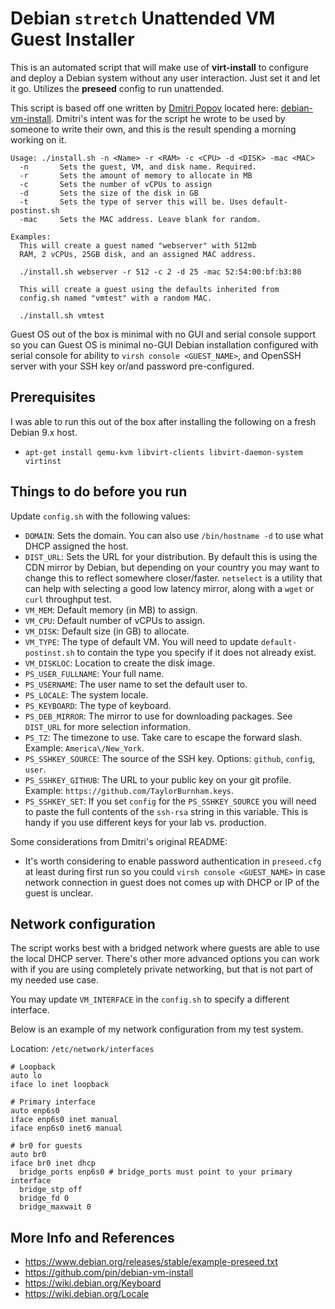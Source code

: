 # Debian `stretch` Unattended VM Guest Installer

This is an automated script that will make use of **virt-install** to
configure and deploy a Debian system without any user interaction. Just
set it and let it go. Utilizes the **preseed** config to run unattended.

This script is based off one written by [Dmitri Popov](https://github.com/pin)
located here: [debian-vm-install](https://github.com/pin/debian-vm-install). Dmitri's
intent was for the script he wrote to be used by someone to write their own, and this
is the result spending a morning working on it.

```
Usage: ./install.sh -n <Name> -r <RAM> -c <CPU> -d <DISK> -mac <MAC>
  -n       Sets the guest, VM, and disk name. Required.
  -r       Sets the amount of memory to allocate in MB
  -c       Sets the number of vCPUs to assign
  -d       Sets the size of the disk in GB
  -t       Sets the type of server this will be. Uses default-postinst.sh
  -mac     Sets the MAC address. Leave blank for random.

Examples:
  This will create a guest named "webserver" with 512mb
  RAM, 2 vCPUs, 25GB disk, and an assigned MAC address.

  ./install.sh webserver -r 512 -c 2 -d 25 -mac 52:54:00:bf:b3:80

  This will create a guest using the defaults inherited from
  config.sh named "vmtest" with a random MAC.

  ./install.sh vmtest
```

Guest OS out of the box is minimal with no GUI and serial console support so you can
Guest OS is minimal no-GUI Debian installation configured with serial console
for ability to `virsh console <GUEST_NAME>`, and OpenSSH server with your SSH
key or/and password pre-configured.

Prerequisites
-------------
I was able to run this out of the box after installing the following on a fresh
Debian 9.x host.

 * `apt-get install qemu-kvm libvirt-clients libvirt-daemon-system virtinst`

Things to do before you run
-------------------------------------
Update `config.sh` with the following values:

 * `DOMAIN`: Sets the domain. You can also use `/bin/hostname -d` to use what DHCP
 assigned the host.
 * `DIST_URL`: Sets the URL for your distribution. By default this is using the
 CDN mirror by Debian, but depending on your country you may want to change this
 to reflect somewhere closer/faster. `netselect` is a utility that can help with
 selecting a good low latency mirror, along with a `wget` or `curl` throughput test.
 * `VM_MEM`: Default memory (in MB) to assign.
 * `VM_CPU`: Default number of vCPUs to assign.
 * `VM_DISK`: Default size (in GB) to allocate.
 * `VM_TYPE`: The type of default VM. You will need to update `default-postinst.sh`
 to contain the type you specify if it does not already exist.
 * `VM_DISKLOC`: Location to create the disk image.
 * `PS_USER_FULLNAME`: Your full name.
 * `PS_USERNAME`: The user name to set the default user to.
 * `PS_LOCALE`: The system locale.
 * `PS_KEYBOARD`: The type of keyboard.
 * `PS_DEB_MIRROR`: The mirror to use for downloading packages. See `DIST_URL`
 for more selection information.
 * `PS_TZ`: The timezone to use. Take care to escape the forward slash.
 Example: `America\/New_York`.
 * `PS_SSHKEY_SOURCE`: The source of the SSH key. Options: `github`, `config`, `user`.
 * `PS_SSHKEY_GITHUB`: The URL to your public key on your git profile.
 Example: `https://github.com/TaylorBurnham.keys`.
 * `PS_SSHKEY_SET`: If you set `config` for the `PS_SSHKEY_SOURCE` you will need
 to paste the full contents of the `ssh-rsa` string in this variable. This is
 handy if you use different keys for your lab vs. production.


Some considerations from Dmitri's original README:
 * It's worth considering to enable password authentication in `preseed.cfg`
   at least during first run so you could `virsh console <GUEST_NAME>` in case
   network connection in guest does not comes up with DHCP or IP of the guest
   is unclear.

Network configuration
---------------------
The script works best with a bridged network where guests are able to use
the local DHCP server. There's other more advanced options you can work with
if you are using completely private networking, but that is not part of my
needed use case.

You may update `VM_INTERFACE` in the `config.sh` to specify a different
interface.

Below is an example of my network configuration from my test system.

Location: `/etc/network/interfaces`
```
# Loopback
auto lo
iface lo inet loopback

# Primary interface
auto enp6s0
iface enp6s0 inet manual
iface enp6s0 inet6 manual

# br0 for guests
auto br0
iface br0 inet dhcp
  bridge_ports enp6s0 # bridge_ports must point to your primary interface
  bridge_stp off
  bridge_fd 0
  bridge_maxwait 0
```

More Info and References
---------
* https://www.debian.org/releases/stable/example-preseed.txt
* https://github.com/pin/debian-vm-install
* https://wiki.debian.org/Keyboard
* https://wiki.debian.org/Locale

<!--
Local Variables:
coding: utf-8
End:
-->
